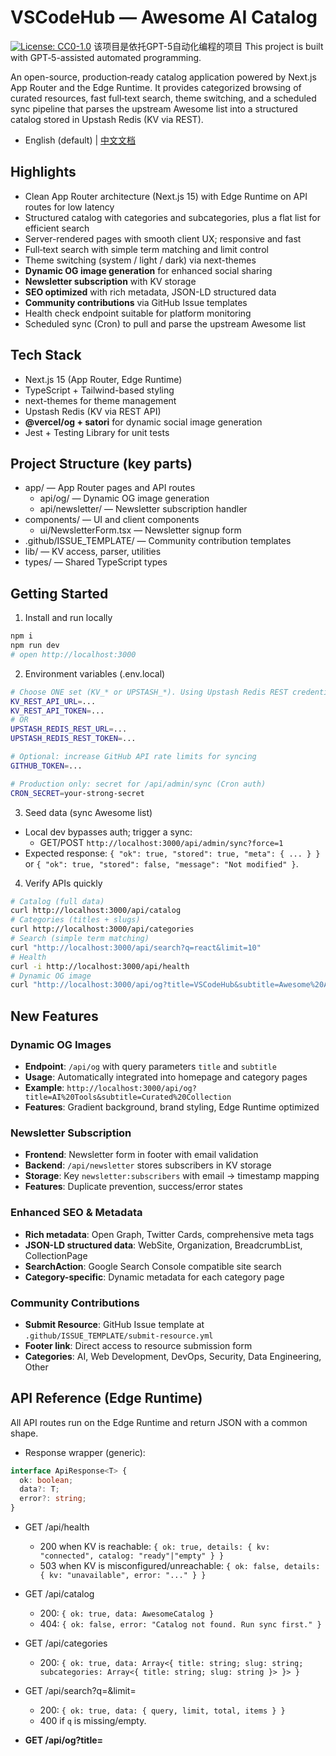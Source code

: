 # VSCodeHub — Awesome AI Catalog
[![License: CC0-1.0](https://img.shields.io/badge/License-CC0_1.0-lightgrey.svg)](https://creativecommons.org/publicdomain/zero/1.0/)
该项目是依托GPT-5自动化编程的项目
This project is built with GPT‑5-assisted automated programming.

An open-source, production‑ready catalog application powered by Next.js App Router and the Edge Runtime. It provides categorized browsing of curated resources, fast full‑text search, theme switching, and a scheduled sync pipeline that parses the upstream Awesome list into a structured catalog stored in Upstash Redis (KV via REST).

- English (default) | [中文文档](./README.zh-CN.md)

## Highlights
- Clean App Router architecture (Next.js 15) with Edge Runtime on API routes for low latency
- Structured catalog with categories and subcategories, plus a flat list for efficient search
- Server-rendered pages with smooth client UX; responsive and fast
- Full‑text search with simple term matching and limit control
- Theme switching (system / light / dark) via next-themes
- **Dynamic OG image generation** for enhanced social sharing
- **Newsletter subscription** with KV storage
- **SEO optimized** with rich metadata, JSON-LD structured data
- **Community contributions** via GitHub Issue templates
- Health check endpoint suitable for platform monitoring
- Scheduled sync (Cron) to pull and parse the upstream Awesome list

## Tech Stack
- Next.js 15 (App Router, Edge Runtime)
- TypeScript + Tailwind-based styling
- next-themes for theme management
- Upstash Redis (KV via REST API)
- **@vercel/og + satori** for dynamic social image generation
- Jest + Testing Library for unit tests

## Project Structure (key parts)
- app/ — App Router pages and API routes
  - api/og/ — Dynamic OG image generation
  - api/newsletter/ — Newsletter subscription handler
- components/ — UI and client components
  - ui/NewsletterForm.tsx — Newsletter signup form
- .github/ISSUE_TEMPLATE/ — Community contribution templates
- lib/ — KV access, parser, utilities
- types/ — Shared TypeScript types

## Getting Started
1) Install and run locally
```bash
npm i
npm run dev
# open http://localhost:3000
```

2) Environment variables (.env.local)
```bash
# Choose ONE set (KV_* or UPSTASH_*). Using Upstash Redis REST credentials is recommended.
KV_REST_API_URL=...
KV_REST_API_TOKEN=...
# OR
UPSTASH_REDIS_REST_URL=...
UPSTASH_REDIS_REST_TOKEN=...

# Optional: increase GitHub API rate limits for syncing
GITHUB_TOKEN=...

# Production only: secret for /api/admin/sync (Cron auth)
CRON_SECRET=your-strong-secret
```

3) Seed data (sync Awesome list)
- Local dev bypasses auth; trigger a sync:
  - GET/POST `http://localhost:3000/api/admin/sync?force=1`
- Expected response: `{ "ok": true, "stored": true, "meta": { ... } }` or `{ "ok": true, "stored": false, "message": "Not modified" }`.

4) Verify APIs quickly
```bash
# Catalog (full data)
curl http://localhost:3000/api/catalog
# Categories (titles + slugs)
curl http://localhost:3000/api/categories
# Search (simple term matching)
curl "http://localhost:3000/api/search?q=react&limit=10"
# Health
curl -i http://localhost:3000/api/health
# Dynamic OG image
curl "http://localhost:3000/api/og?title=VSCodeHub&subtitle=Awesome%20AI%20Catalog"
```

## New Features

### Dynamic OG Images
- **Endpoint**: `/api/og` with query parameters `title` and `subtitle`
- **Usage**: Automatically integrated into homepage and category pages
- **Example**: `http://localhost:3000/api/og?title=AI%20Tools&subtitle=Curated%20Collection`
- **Features**: Gradient background, brand styling, Edge Runtime optimized

### Newsletter Subscription
- **Frontend**: Newsletter form in footer with email validation
- **Backend**: `/api/newsletter` stores subscribers in KV storage
- **Storage**: Key `newsletter:subscribers` with email → timestamp mapping
- **Features**: Duplicate prevention, success/error states

### Enhanced SEO & Metadata
- **Rich metadata**: Open Graph, Twitter Cards, comprehensive meta tags
- **JSON-LD structured data**: WebSite, Organization, BreadcrumbList, CollectionPage
- **SearchAction**: Google Search Console compatible site search
- **Category-specific**: Dynamic metadata for each category page

### Community Contributions
- **Submit Resource**: GitHub Issue template at `.github/ISSUE_TEMPLATE/submit-resource.yml`
- **Footer link**: Direct access to resource submission form
- **Categories**: AI, Web Development, DevOps, Security, Data Engineering, Other

## API Reference (Edge Runtime)
All API routes run on the Edge Runtime and return JSON with a common shape.

- Response wrapper (generic):
```ts
interface ApiResponse<T> {
  ok: boolean;
  data?: T;
  error?: string;
}
```

- GET /api/health
  - 200 when KV is reachable: `{ ok: true, details: { kv: "connected", catalog: "ready"|"empty" } }`
  - 503 when KV is misconfigured/unreachable: `{ ok: false, details: { kv: "unavailable", error: "..." } }`

- GET /api/catalog
  - 200: `{ ok: true, data: AwesomeCatalog }`
  - 404: `{ ok: false, error: "Catalog not found. Run sync first." }`

- GET /api/categories
  - 200: `{ ok: true, data: Array<{ title: string; slug: string; subcategories: Array<{ title: string; slug: string }> }> }`

- GET /api/search?q=<terms>&limit=<n>
  - 200: `{ ok: true, data: { query, limit, total, items } }`
  - 400 if `q` is missing/empty.

- **GET /api/og?title=<title>&subtitle=<subtitle>** (NEW)
  - 200: Returns dynamic PNG image (1200×630)
  - Features: Gradient background, typography, brand colors
  - Used automatically in page metadata for social sharing

- **POST /api/newsletter** (NEW)
  - Body: `{ email: string }`
  - 200: `{ ok: true, message: "Subscribed successfully" }`
  - 400: `{ ok: false, error: "Invalid email" }`
  - 409: `{ ok: false, error: "Already subscribed" }`

- POST /api/admin/sync (Edge) | also supports GET
  - Dev: auth is bypassed for convenience
  - Prod auth (choose one):
    - Header: `x-cron-secret: <CRON_SECRET>`
    - Header: `Authorization: Bearer <CRON_SECRET>`
  - Optional: `?force=1` or header `x-force-sync: 1` to bypass ETag and refresh

## Data Model (types)
```ts
// A curated resource item
export interface AwesomeItem {
  title: string;
  url: string;
  description?: string;
  category: string;
  subcategory?: string;
}

// A category (H2) which may include subcategories (H3)
export interface AwesomeCategory {
  title: string;
  slug: string;
  items: AwesomeItem[];
  children: AwesomeCategory[];
}

// Full catalog with both tree and flat list
export interface AwesomeCatalog {
  tree: AwesomeCategory[];
  list: AwesomeItem[];
  meta: { updatedAt: string; totalItems: number; version: number };
}

// Newsletter subscriber (NEW)
export interface NewsletterSubscriber {
  email: string;
  subscribedAt: string;
}
```

## SEO & Structured Data
The application includes comprehensive SEO optimization:

- **Meta tags**: Dynamic titles, descriptions, keywords for each page
- **Open Graph**: Rich social sharing with dynamic OG images
- **Twitter Cards**: Summary with large image support
- **JSON-LD structured data**:
  - `WebSite` with SearchAction for homepage
  - `Organization` for brand information
  - `BreadcrumbList` for navigation
  - `CollectionPage` for category pages
- **Sitemap & Robots**: Dynamic generation based on catalog structure

## Sync & Cron (Production)
- Endpoint: `/api/admin/sync` (GET/POST)
- Cron example (vercel.json):
```json
{
  "crons": [
    { "path": "/api/admin/sync", "schedule": "0 */12 * * *" }
  ]
}
```
- If you configure Cron Jobs in the Vercel dashboard, add a custom header `x-cron-secret: <CRON_SECRET>`.

## Deployment (Vercel)
- Connect the repository and set required environment variables
- Ensure Cron is configured (either via vercel.json or dashboard)
- Production build: `npm run build`; start: `npm start`
- **OG images**: Automatically work on Vercel with Edge Runtime
- **Newsletter**: Uses KV storage, no additional setup needed

## Development Tips
- Scripts: `dev` (Turbopack), `build`, `start`, `lint`, `test`
- Theme toggle lives in the global header (next-themes). Default follows system preference
- **Newsletter testing**: Check KV storage with key `newsletter:subscribers`
- **OG image testing**: Visit `/api/og?title=Test&subtitle=Image` to preview
- Accessibility: a "Skip to content" link is available for keyboard users
- SEO: robots.txt and sitemap.xml are served from the app directory

## Troubleshooting
- 404 on `/api/catalog`: Run `/api/admin/sync?force=1` to seed data
- 503 on `/api/health`: Check `KV_REST_API_URL/TOKEN` or `UPSTASH_REDIS_REST_URL/TOKEN`
- GitHub rate limit: set `GITHUB_TOKEN` to increase API limits for the sync pipeline
- **OG images not loading**: Check Edge Runtime deployment and image URL format
- **Newsletter not working**: Verify KV connection and check browser console for errors

## Testing
- Run unit tests with Jest: `npm test`
- The markdown parser dynamically imports ESM packages; a test‑only fallback keeps tests reliable
- **Manual testing**:
  - Newsletter: Fill form in footer, check KV storage
  - OG images: Test social sharing or visit API endpoint directly
  - SEO: Use browser dev tools to inspect meta tags and JSON-LD

## License
CC0 1.0 Universal

- Summary: No rights reserved; as close as possible to public domain
- Deed: https://creativecommons.org/publicdomain/zero/1.0/
- Legalcode: https://creativecommons.org/publicdomain/zero/1.0/legalcode

## Acknowledgements
- Inspired by the Awesome list by sindresorhus
- Upstash for Redis KV (REST API)
- Vercel for OG image generation (@vercel/og)
- Next.js team and community
